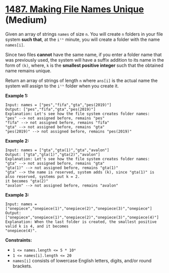 # [1487. Making File Names Unique][link] (Medium)

[link]: https://leetcode.com/problems/making-file-names-unique/

Given an array of strings `names` of size `n`. You will create `n` folders in your file system
**such that**, at the `iᵗʰ` minute, you will create a folder with the name `names[i]`.

Since two files **cannot** have the same name, if you enter a folder name that was previously used,
the system will have a suffix addition to its name in the form of `(k)`, where, `k` is the
**smallest positive integer** such that the obtained name remains unique.

Return an array of strings of length  `n` where `ans[i]` is the actual name the system will assign
to the `iᵗʰ` folder when you create it.

**Example 1:**

```
Input: names = ["pes","fifa","gta","pes(2019)"]
Output: ["pes","fifa","gta","pes(2019)"]
Explanation: Let's see how the file system creates folder names:
"pes" --> not assigned before, remains "pes"
"fifa" --> not assigned before, remains "fifa"
"gta" --> not assigned before, remains "gta"
"pes(2019)" --> not assigned before, remains "pes(2019)"
```

**Example 2:**

```
Input: names = ["gta","gta(1)","gta","avalon"]
Output: ["gta","gta(1)","gta(2)","avalon"]
Explanation: Let's see how the file system creates folder names:
"gta" --> not assigned before, remains "gta"
"gta(1)" --> not assigned before, remains "gta(1)"
"gta" --> the name is reserved, system adds (k), since "gta(1)" is also reserved, systems put k = 2.
it becomes "gta(2)"
"avalon" --> not assigned before, remains "avalon"
```

**Example 3:**

```
Input: names = ["onepiece","onepiece(1)","onepiece(2)","onepiece(3)","onepiece"]
Output: ["onepiece","onepiece(1)","onepiece(2)","onepiece(3)","onepiece(4)"]
Explanation: When the last folder is created, the smallest positive valid k is 4, and it becomes
"onepiece(4)".
```

**Constraints:**

- `1 <= names.length <= 5 * 10⁴`
- `1 <= names[i].length <= 20`
- `names[i]` consists of lowercase English letters, digits, and/or round brackets.
